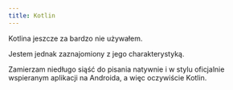 ```yaml
---
title: Kotlin
---
```


Kotlina jeszcze za bardzo nie używałem.

Jestem jednak zaznajomiony z jego charakterystyką.

Zamierzam niedługo siąść do pisania natywnie i w stylu
oficjalnie wspieranym aplikacji na Androida, a więc oczywiście Kotlin.